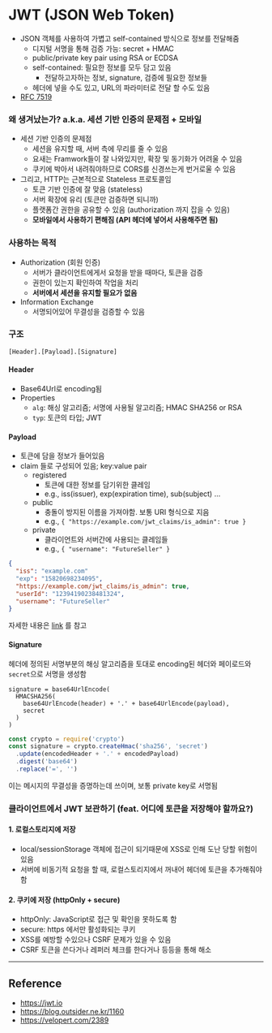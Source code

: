# JWT (JSON Web Token)

- JSON 객체를 사용하여 가볍고 self-contained 방식으로 정보를 전달해줌
  - 디지털 서명을 통해 검증 가능: secret + HMAC
  - public/private key pair using RSA or ECDSA
  - self-contained: 필요한 정보를 모두 담고 있음
    - 전달하고자하는 정보, signature, 검증에 필요한 정보들
  - 헤더에 넣을 수도 있고, URL의 파라미터로 전달 할 수도 있음 
- [RFC 7519](https://tools.ietf.org/html/rfc7519)

### 왜 생겨났는가? a.k.a. 세션 기반 인증의 문제점 + 모바일
- 세션 기반 인증의 문제점
  - 세션을 유지할 때, 서버 측에 무리를 줄 수 있음
  - 요새는 Framwork들이 잘 나와있지만, 확장 및 동기화가 어려울 수 있음
  - 쿠키에 박아서 내려줘야하므로 CORS를 신경쓰는게 번거로울 수 있음
- 그리고, HTTP는 근본적으로 Stateless 프로토콜임
  - 토큰 기반 인증에 잘 맞음 (stateless)
  - 서버 확장에 유리 (토큰만 검증하면 되니까)
  - 플랫폼간 권한을 공유할 수 있음 (authorization 까지 잡을 수 있음)
  - **모바일에서 사용하기 편해짐 (API 헤더에 넣어서 사용해주면 됨)**

### 사용하는 목적
- Authorization (회원 인증)
  - 서버가 클라이언트에게서 요청을 받을 때마다, 토큰을 검증
  - 권한이 있는지 확인하여 작업을 처리
  - **서버에서 세션을 유지할 필요가 없음**
- Information Exchange
  - 서명되어있어 무결성을 검증할 수 있음

### 구조

```
[Header].[Payload].[Signature]
```

#### Header
- Base64Url로 encoding됨
- Properties
  - `alg`: 해싱 알고리즘; 서명에 사용될 알고리즘; HMAC SHA256 or RSA
  - `typ`: 토큰의 타입; JWT

#### Payload
- 토큰에 담을 정보가 들어있음
- claim 들로 구성되어 있음; key:value pair
  - registered
    - 토큰에 대한 정보를 담기위한 클레임
    - e.g., iss(issuer), exp(expiration time), sub(subject) ...
  - public
    - 충돌이 방지된 이름을 가져야함. 보통 URI 형식으로 지음
    - e.g., `{ "https://example.com/jwt_claims/is_admin": true }`
  - private
    - 클라이언트와 서버간에 사용되는 클레임들
    - e.g., `{ "username": "FutureSeller" }`

``` json
{
  "iss": "example.com"
  "exp": "15820698234095",
  "https://example.com/jwt_claims/is_admin": true,
  "userId": "12394190238481324",
  "username": "FutureSeller"
}
```

자세한 내용은 [link](https://www.iana.org/assignments/jwt/jwt.xhtml) 를 참고

#### Signature
헤더에 정의된 서명부분의 해싱 알고리즘을 토대로 encoding된 헤더와 페이로드와 `secret`으로 서명을 생성함

```
signature = base64UrlEncode(
  HMACSHA256(
    base64UrlEncode(header) + '.' + base64UrlEncode(payload),
    secret
  )
)
```

```javascript
const crypto = require('crypto')
const signature = crypto.createHmac('sha256', 'secret')
  .update(encodedHeader + '.' + encodedPayload)
  .digest('base64')
  .replace('=', '')
```

이는 메시지의 무결성을 증명하는데 쓰이며, 보통 private key로 서명됨

### 클라이언트에서 JWT 보관하기 (feat. 어디에 토큰을 저장해야 할까요?)

#### 1. 로컬스토리지에 저장
- local/sessionStorage 객체에 접근이 되기때문에 XSS로 인해 도난 당할 위험이 있음
- 서버에 비동기적 요청을 할 때, 로컬스토리지에서 꺼내어 헤더에 토큰을 추가해줘야함

#### 2. 쿠키에 저장 (httpOnly + secure)
- httpOnly: JavaScript로 접근 및 확인을 못하도록 함
- secure: https 에서만 활성화되는 쿠키
- XSS를 예방할 수있으나 CSRF 문제가 있을 수 있음
- CSRF 토큰을 쓴다거나 레퍼러 체크를 한다거나 등등을 통해 해소

---
## Reference
- https://jwt.io
- https://blog.outsider.ne.kr/1160
- https://velopert.com/2389
